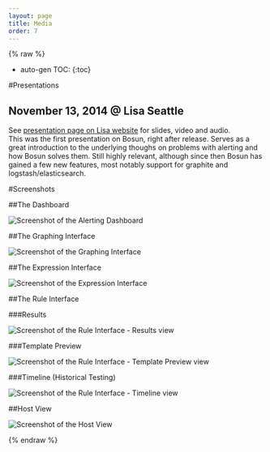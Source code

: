 ```yaml
---
layout: page
title: Media
order: 7
---
```


{% raw %}

* auto-gen TOC:
{:toc}

#Presentations

## November 13, 2014 @ Lisa Seattle

See [presentation page on Lisa website](https://www.usenix.org/conference/lisa14/conference-program/presentation/brandt) for slides, video and audio.  
This was the first presentation on Bosun, right after release.  Serves as a great introduction to the underlying thoughs on problems with alerting and how Bosun solves them.  Still highly relevant, although since then Bosun has gained a few new features, most notably support for graphite and logstash/elasticsearch.

#Screenshots

##The Dashboard

![Screenshot of the Alerting Dashboard](public/ss_dashboard.png)

##The Graphing Interface

![Screenshot of the Graphing Interface](public/ss_graph.png)

##The Expression Interface

![Screenshot of the Expression Interface](public/ss_expr.png)

##The Rule Interface

###Results

![Screenshot of the Rule Interface - Results view](public/ss_rule_results.png)

###Template Preview

![Screenshot of the Rule Interface - Template Preview view](public/ss_rule_template.png)

###Timeline (Historical Testing)

![Screenshot of the Rule Interface - Timeline view](public/ss_rule_timeline.png)

##Host View

![Screenshot of the Host View](public/ss_host.png)

{% endraw %}
